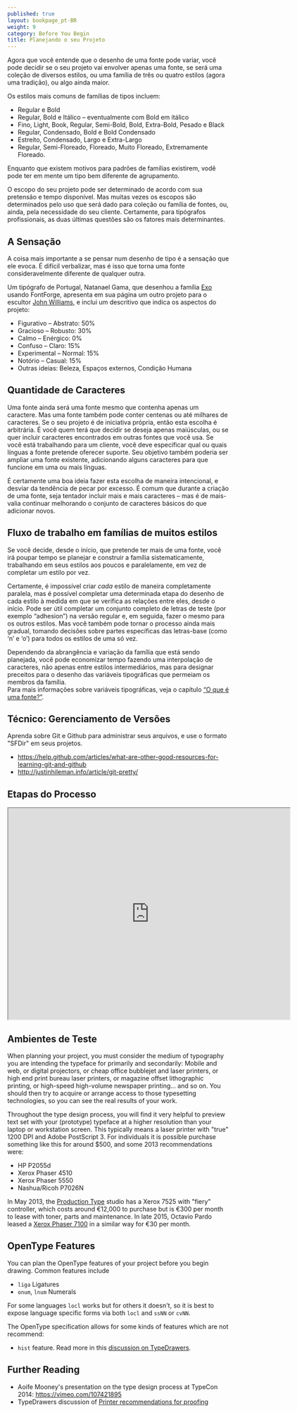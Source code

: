 ```yaml
---
published: true
layout: bookpage_pt-BR
weight: 9
category: Before You Begin
title: Planejando o seu Projeto
---
```


Agora que você entende que o desenho de uma fonte pode variar, você pode decidir se o seu projeto
vai envolver apenas uma fonte, se será uma coleção de diversos estilos, ou uma família de
três ou quatro estilos (agora uma tradição), ou algo ainda maior.

Os estilos mais comuns de famílias de tipos incluem:

* Regular e Bold
* Regular, Bold e Itálico &ndash; eventualmente com Bold em itálico
* Fino, Light, Book, Regular, Semi-Bold, Bold, Extra-Bold, Pesado e Black
* Regular, Condensado, Bold e Bold Condensado
* Estreito, Condensado, Largo e Extra-Largo
* Regular, Semi-Floreado, Floreado, Muito Floreado, Extremamente Floreado.

Enquanto que existem motivos para padrões de famílias existirem, vodê pode ter em mente um tipo
bem diferente de agrupamento.

O escopo do seu projeto pode ser determinado de acordo com sua pretensão e tempo
disponível. Mas muitas vezes os escopos são determinados pelo uso que será dado para coleção ou família de
fontes, ou, ainda, pela necessidade do seu cliente. Certamente, para tipógrafos profissionais,
as duas últimas questões são os fatores mais determinantes.

## A Sensação

A coisa mais importante a se pensar num desenho de tipo é a sensação que ele evoca.
É difícil verbalizar, mas é isso que torna uma fonte consideravelmente diferente de qualquer outra.

Um tipógrafo de Portugal, Natanael Gama, que desenhou a família [Exo](https://www.google.com/fonts/specimen/Exo) usando FontForge,
apresenta em sua página um outro projeto para o escultor [John Williams](http://ndiscovered.com/john-williams/), e inclui um descritivo que indica os aspectos do projeto:

* Figurativo &ndash; Abstrato: 50%
* Gracioso &ndash; Robusto: 30%
* Calmo &ndash; Enérgico: 0%
* Confuso &ndash; Claro: 15%
* Experimental &ndash; Normal: 15%
* Notório &ndash; Casual: 15%
* Outras ideias: Beleza, Espaços externos, Condição Humana

## Quantidade de Caracteres

Uma fonte ainda será uma fonte mesmo que contenha apenas um caractere. Mas uma fonte também pode conter centenas
ou até milhares de caracteres. Se o seu projeto é de iniciativa própria, então esta escolha
é arbitrária. É você quem terá que decidir se deseja apenas maiúsculas, ou se quer incluir caracteres encontrados em
outras fontes que você usa. Se você está trabalhando para um cliente, você deve especificar qual
ou quais línguas a fonte pretende oferecer suporte. Seu objetivo também poderia ser ampliar uma fonte existente,
adicionando alguns caracteres para que funcione em uma ou mais línguas.

É certamente uma boa ideia fazer esta escolha de maneira intencional, e desviar da tendência
de pecar por excesso. É comum que durante a criação de uma fonte, seja tentador incluir mais e
mais caracteres &ndash; mas é de mais-valia continuar melhorando o conjunto de caracteres básicos
do que adicionar novos.

## Fluxo de trabalho em famílias de muitos estilos

Se você decide, desde o início, que pretende ter mais de uma fonte, você irá poupar tempo se
planejar e construir a família sistematicamente, trabalhando em seus estilos aos poucos e paralelamente, em vez
de completar um estilo por vez.

Certamente, é impossível criar *cada* estilo de maneira completamente paralela, mas é
possível completar uma determinada etapa do desenho de cada estilo à medida em que se verifica as
relações entre eles, desde o início. Pode ser útil completar
um conjunto completo de letras de teste (por exemplo “adhesion”) na versão regular e, em seguida, fazer
o mesmo para os outros estilos. Mas você também pode tornar o processo ainda mais gradual,
tomando decisões sobre partes específicas das letras-base (como ‘n’ e ‘o’) para todos os estilos
de uma só vez.

Dependendo da abrangência e variação da família que está sendo planejada, você pode economizar
tempo fazendo uma interpolação de caracteres, não apenas entre estilos
intermediários, mas para designar preceitos para o desenho das variáveis tipográficas que permeiam os
membros da família.  
Para mais informações sobre variáveis tipográficas, veja o capítulo [“O que é uma
fonte?”](What_Is_a_Font.html).

## Técnico: Gerenciamento de Versões

Aprenda sobre Git e Github para administrar seus arquivos, e use o formato "SFDir" em seus projetos.

* <https://help.github.com/articles/what-are-other-good-resources-for-learning-git-and-github>
* <http://justinhileman.info/article/git-pretty/>

## Etapas do Processo

<iframe src="https://docs.google.com/file/d/0BxPD9osVW0s6SGNQRUs3ZmZrUzA/preview" width="640" height="480"></iframe>

## Ambientes de Teste

When planning your project, you must consider the medium of typography you are intending the typeface for primarily and secondarily:
Mobile and web, or digital projectors, or cheap office bubblejet and laser printers, or high end print bureau laser printers, or magazine offset lithographic printing, or high-speed high-volume newspaper printing... and so on.
You should then try to acquire or arrange access to those typesetting technologies, so you can see the real results of your work.

Throughout the type design process, you will find it very helpful to preview text set with your (prototype) typeface at a higher resolution than your laptop or workstation screen.
This typically means a laser printer with "true" 1200 DPI and Adobe PostScript 3.
For individuals it is possible purchase something like this for around $500, and some 2013 recommendations were:

* HP P2055d
* Xerox Phaser 4510
* Xerox Phaser 5550
* Nashua/Ricoh P7026N

In May 2013, the [Production Type](http://productiontype.com) studio has a Xerox 7525 with "fiery" controller, which costs around €12,000 to purchase but is €300 per month to lease with toner, parts and maintenance.
In late 2015, Octavio Pardo leased a [Xerox Phaser 7100](
http://www.xerox.es/oficina/impresoras/impresoras-en-color/phaser-7100/eses.html) in a similar way for €30 per month.

## OpenType Features

You can plan the OpenType features of your project before you begin drawing.
Common features include

* `liga` Ligatures
* `onum`, `lnum` Numerals

For some languages `locl` works but for others it doesn't, so it is best to expose language specific forms via both `locl` and `ssNN` or `cvNN`.

The OpenType specification allows for some kinds of features which are not recommend:

* `hist` feature. Read more in this [discussion on TypeDrawers](http://typedrawers.com/discussion/1358/what-are-the-best-practices-for-the-hist-feature-long-s).

## Further Reading

* Aoife Mooney's presentation on the type design process at TypeCon 2014: <https://vimeo.com/107421895>
* TypeDrawers discussion of [Printer recommendations for proofing](http://typedrawers.com/discussion/314/printer-recommendations-for-proofing)
